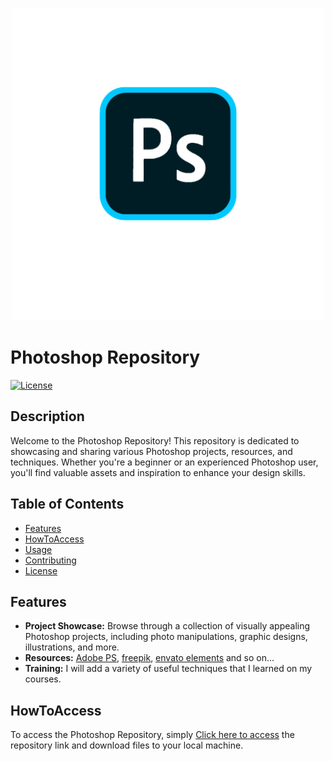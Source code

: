 <p align="center">
  <img src="ps.png" alt="Photoshop Logo" width="500px">
</p>

# Photoshop Repository

[![License](https://img.shields.io/badge/License-MIT-blue.svg)](LICENSE)

## Description

Welcome to the Photoshop Repository! This repository is dedicated to showcasing and sharing various Photoshop projects, resources, and techniques. Whether you're a beginner or an experienced Photoshop user, you'll find valuable assets and inspiration to enhance your design skills.

## Table of Contents

- [Features](#features)
- [HowToAccess](#HowToAccess)
- [Usage](#usage)
- [Contributing](#contributing)
- [License](#license)

## Features

- **Project Showcase:** Browse through a collection of visually appealing Photoshop projects, including photo manipulations, graphic designs, illustrations, and more.
- **Resources:** [Adobe PS](https://www.adobe.com), [freepik](https://www.freepik.com), [envato elements](https://elements.envato.com) and so on...
- **Training:** I will add a variety of useful techniques that I learned on my courses.

## HowToAccess

To access the Photoshop Repository, simply [Click here to access](https://github.com/onurcangnc/ps_works/tree/main/photoshop) the repository link and download files to your local machine.
